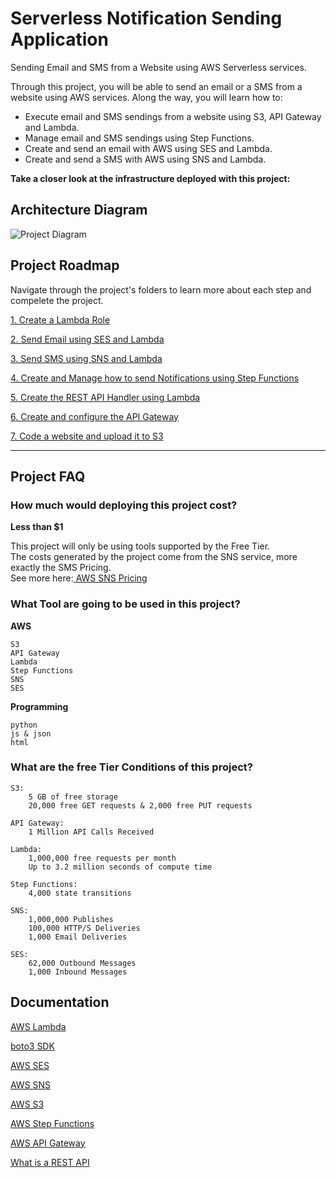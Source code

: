 
# Serverless Notification Sending Application

Sending Email and SMS from a Website using AWS Serverless services.

Through this project, you will be able to send an email or a SMS from a website using AWS services. Along the way, you will learn how to:

* Execute email and SMS sendings from a website using S3, API Gateway and Lambda.
* Manage email and SMS sendings using Step Functions.
* Create and send an email with AWS using SES and Lambda.
* Create and send a SMS with AWS using SNS and Lambda.

**Take a closer look at the infrastructure deployed with this project:** 

## Architecture Diagram

![Project Diagram](https://i.imgur.com/gVvjpmU.png)

##  Project Roadmap

Navigate through the project's folders to learn more about each step and compelete the project.

[1. Create a Lambda Role](/1-Lambda_Role/README.md) 

[2. Send Email using SES and Lambda](/2-SES/README.md) 

[3. Send SMS using SNS and Lambda](/3-SNS/README.md) 

[4.  Create and Manage how to send Notifications using Step Functions](/4-Step_Functions/README.md) 

[5. Create the REST API Handler using Lambda](/5-REST_API_Handler/README.md) 

[6. Create and configure the API Gateway](/6-API_Gateway/README.md) 

[7. Code a website and upload it to S3](/7-S3/README.md) 

<HR>

## Project FAQ

### How much would deploying this project cost? 

**Less than $1**

This project will only be using tools supported by the Free Tier. <br/>
The costs generated by the project come from the SNS service, more exactly the SMS Pricing. <br/>
See more here:[ AWS SNS Pricing ](https://aws.amazon.com/sns/sms-pricing/)

### What Tool are going to be used in this project?

**AWS**

    S3
    API Gateway
    Lambda
    Step Functions
    SNS
    SES

**Programming**

    python
    js & json
    html

### What are the free Tier Conditions of this project?

    S3:
        5 GB of free storage
        20,000 free GET requests & 2,000 free PUT requests

    API Gateway:
        1 Million API Calls Received

    Lambda:
        1,000,000 free requests per month
        Up to 3.2 million seconds of compute time

    Step Functions:
        4,000 state transitions

    SNS:
        1,000,000 Publishes
        100,000 HTTP/S Deliveries
        1,000 Email Deliveries

    SES:
        62,000 Outbound Messages
        1,000 Inbound Messages

## Documentation

[AWS Lambda](https://aws.amazon.com/lambda/)

[boto3 SDK](https://docs.aws.amazon.com/lambda/latest/dg/lambda-python.html)

[AWS SES](https://docs.aws.amazon.com/ses/)

[AWS SNS](https://docs.aws.amazon.com/sns/index.html)

[AWS S3](https://docs.aws.amazon.com/s3/index.html)

[AWS Step Functions](https://aws.amazon.com/step-functions/)

[AWS API Gateway](https://aws.amazon.com/api-gateway/)

[What is a REST API](https://www.youtube.com/watch?v=lsMQRaeKNDk)









